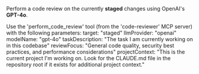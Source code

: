 Perform a code review on the currently **staged** changes using OpenAI's **GPT-4o**.

Use the 'perform_code_review' tool (from the 'code-reviewer' MCP server) with the following parameters:
target: "staged"
llmProvider: "openai"
modelName: "gpt-4o"
taskDescription: "The task I am currently working on in this codebase"
reviewFocus: "General code quality, security best practices, and performance considerations"
projectContext: "This is the current project I'm working on. Look for the CLAUDE.md file in the repository root if it exists for additional project context."
